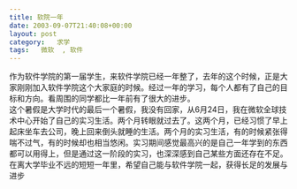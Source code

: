 ```yaml
---
title: 软院一年
date: 2003-09-07T21:40:08+00:00
layout: post
category:   求学
tags:   微软  , 软件
---
```


作为软件学院的第一届学生，来软件学院已经一年整了，去年的这个时候，正是大家刚刚加入软件学院这个大家庭的时候。经过一年的学习，每个人都有了自己的目标和方向。看周围的同学都比一年前有了很大的进步。  
这个暑假是大学时代的最后一个暑假，我没有回家，从6月24日，我在微软全球技术中心开始了自己的实习生活。两个月转眼就过去了。这两个月，已经习惯了早上起床坐车去公司，晚上回来倒头就睡的生活。两个月的实习生活，有的时候紧张得喘不过气，有的时候却也相当悠闲。实习期间感觉最高兴的是自己一年学到的东西都可以用得上，但是通过这一阶段的实习，也深深感到自己某些方面还存在不足。  
在离大学毕业不远的短短一年里，希望自己能与软件学院一起，获得长足的发展与进步

